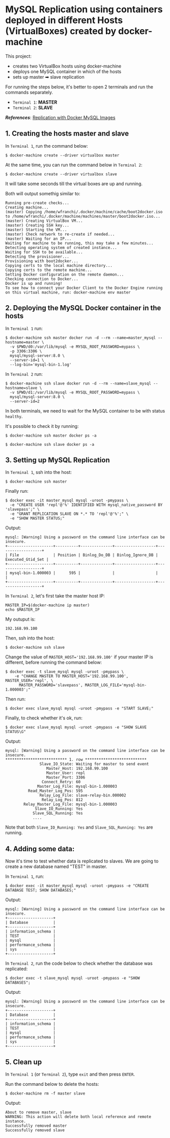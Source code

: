 # MySQL Replication using containers deployed in different Hosts (VirtualBoxes) created by docker-machine
This project: 
- creates two VirtualBox hosts using docker-machine
- deploys one MySQL container in which of the hosts
- sets up master ➡ slave replication

For running the steps below, it's better to open 2 terminals and run the commands separately.
- `Terminal 1`: **MASTER**
- `Terminal 2`: **SLAVE**

***References***: [Replication with Docker MySQL Images](https://github.com/wagnerjfr/mysql-master-slaves-replication-docker)

## 1. Creating the hosts master and slave
In `Terminal 1`, run the command below:
```
$ docker-machine create --driver virtualbox master
```
At the same time, you can run the command below in `Terminal 2`:
```
$ docker-machine create --driver virtualbox slave
```
It will take some seconds till the virtual boxes are up and running.

Both will output somethig similar to:
```console
Running pre-create checks...
Creating machine...
(master) Copying /home/wfranchi/.docker/machine/cache/boot2docker.iso to /home/wfranchi/.docker/machine/machines/master/boot2docker.iso...
(master) Creating VirtualBox VM...
(master) Creating SSH key...
(master) Starting the VM...
(master) Check network to re-create if needed...
(master) Waiting for an IP...
Waiting for machine to be running, this may take a few minutes...
Detecting operating system of created instance...
Waiting for SSH to be available...
Detecting the provisioner...
Provisioning with boot2docker...
Copying certs to the local machine directory...
Copying certs to the remote machine...
Setting Docker configuration on the remote daemon...
Checking connection to Docker...
Docker is up and running!
To see how to connect your Docker Client to the Docker Engine running on this virtual machine, run: docker-machine env master
```
## 2. Deploying the MySQL Docker container in the hosts
In `Terminal 1` run:
```
$ docker-machine ssh master docker run -d --rm --name=master_mysql --hostname=master \
  -v $PWD/d0:/var/lib/mysql -e MYSQL_ROOT_PASSWORD=mypass \
  -p 3306:3306 \
  mysql/mysql-server:8.0 \
  --server-id=1 \
  --log-bin='mysql-bin-1.log'
```
In `Terminal 2` run:
```
$ docker-machine ssh slave docker run -d --rm --name=slave_mysql --hostname=slave \
  -v $PWD/d1:/var/lib/mysql -e MYSQL_ROOT_PASSWORD=mypass \
  mysql/mysql-server:8.0 \
  --server-id=2
```
In both terminals, we need to wait for the MySQL container to be with status `healthy`.

It's possible to check it by running:
```
$ docker-machine ssh master docker ps -a

$ docker-machine ssh slave docker ps -a
```

## 3. Setting up MySQL Replication
In `Terminal 1`, ssh into the host:
```
$ docker-machine ssh master
```
Finally run:
```
$ docker exec -it master_mysql mysql -uroot -pmypass \
  -e "CREATE USER 'repl'@'%' IDENTIFIED WITH mysql_native_password BY 'slavepass';" \
  -e "GRANT REPLICATION SLAVE ON *.* TO 'repl'@'%';" \
  -e "SHOW MASTER STATUS;"
```
Output:
```console
mysql: [Warning] Using a password on the command line interface can be insecure.
+--------------------+----------+--------------+------------------+-------------------+
| File               | Position | Binlog_Do_DB | Binlog_Ignore_DB | Executed_Gtid_Set |
+--------------------+----------+--------------+------------------+-------------------+
| mysql-bin-1.000003 |      595 |              |                  |                   |
+--------------------+----------+--------------+------------------+-------------------+
```

In `Terminal 2`,  let's first take the master host IP:
```
MASTER_IP=$(docker-machine ip master)
echo $MASTER_IP
```
My outuput is:
```console
192.168.99.100
```
Then, ssh into the host:
```
$ docker-machine ssh slave
```
Change the value of `MASTER_HOST='192.168.99.100'` if your master IP is different, before running the command below:
```
$ docker exec -t slave_mysql mysql -uroot -pmypass \
    -e "CHANGE MASTER TO MASTER_HOST='192.168.99.100', MASTER_USER='repl', \
      MASTER_PASSWORD='slavepass', MASTER_LOG_FILE='mysql-bin-1.000003';"
```
Then run:
```
$ docker exec slave_mysql mysql -uroot -pmypass -e "START SLAVE;"
```
Finally, to check whether it's ok, run:
```
$ docker exec slave_mysql mysql -uroot -pmypass -e "SHOW SLAVE STATUS\G"
```
Output:
```console
mysql: [Warning] Using a password on the command line interface can be insecure.
*************************** 1. row ***************************
               Slave_IO_State: Waiting for master to send event
                  Master_Host: 192.168.99.100
                  Master_User: repl
                  Master_Port: 3306
                Connect_Retry: 60
              Master_Log_File: mysql-bin-1.000003
          Read_Master_Log_Pos: 595
               Relay_Log_File: slave-relay-bin.000002
                Relay_Log_Pos: 812
        Relay_Master_Log_File: mysql-bin-1.000003
             Slave_IO_Running: Yes
            Slave_SQL_Running: Yes
            ....
```
Note that both `Slave_IO_Running: Yes` and `Slave_SQL_Running: Yes` are running.

## 4. Adding some data:

Now it's time to test whether data is replicated to slaves. We are going to create a new database named "TEST" in master.

In `Terminal 1`, run:
```
$ docker exec -it master_mysql mysql -uroot -pmypass -e "CREATE DATABASE TEST; SHOW DATABASES;"
```
Output:
```console
mysql: [Warning] Using a password on the command line interface can be insecure.
+--------------------+
| Database           |
+--------------------+
| information_schema |
| TEST               |
| mysql              |
| performance_schema |
| sys                |
+--------------------+
```
In `Terminal 2`, run the code below to check whether the database was replicated:
```
$ docker exec -t slave_mysql mysql -uroot -pmypass -e "SHOW DATABASES";
```
Output:
```console
mysql: [Warning] Using a password on the command line interface can be insecure.
+--------------------+
| Database           |
+--------------------+
| information_schema |
| TEST               |
| mysql              |
| performance_schema |
| sys                |
+--------------------+
```
## 5. Clean up
In `Terminal 1` (or `Terminal 2`), type `exit` and then press `ENTER`.

Run the command below to delete the hosts:
```
$ docker-machine rm -f master slave
```
Output:
```console
About to remove master, slave
WARNING: This action will delete both local reference and remote instance.
Successfully removed master
Successfully removed slave
```
